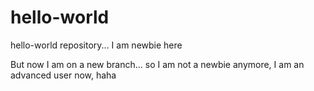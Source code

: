 # hello-world
hello-world repository... I am newbie here

But now I am on a new branch... so I am not a newbie anymore, I am an advanced user now, haha
